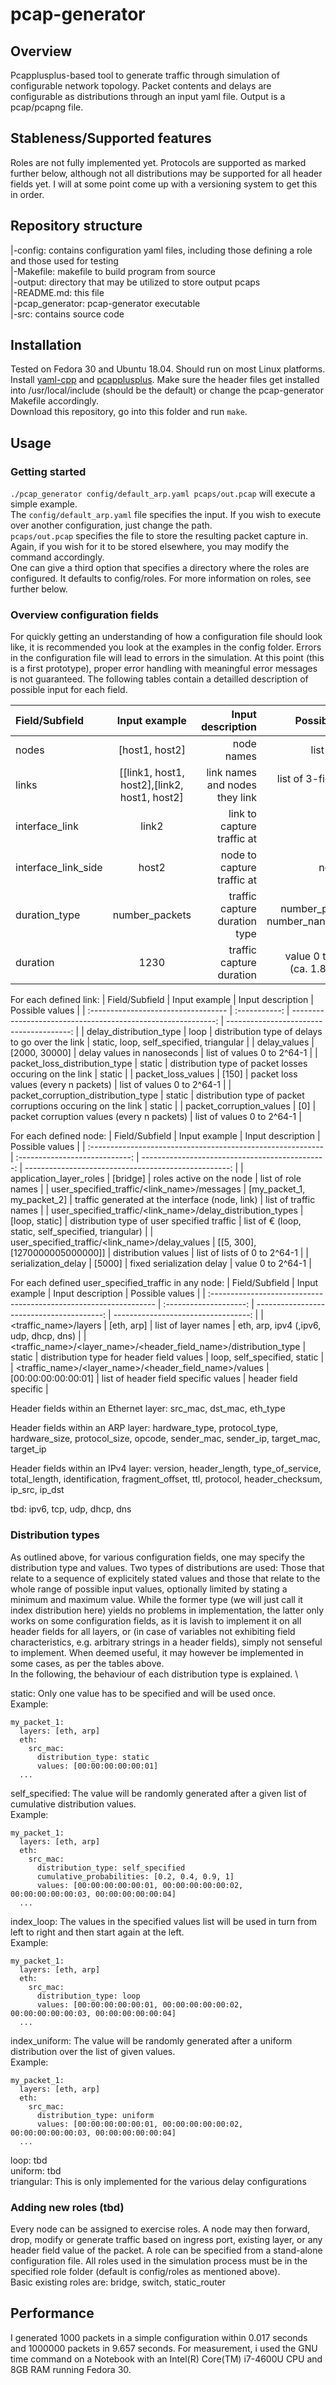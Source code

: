 # pcap-generator
## Overview
Pcapplusplus-based tool to generate traffic through simulation of configurable network topology. 
Packet contents and delays are configurable as distributions through an input yaml file. Output is a pcap/pcapng file.

## Stableness/Supported features
Roles are not fully implemented yet. Protocols are supported as marked further below, although not all distributions may be supported 
for all header fields yet. I will at some point come up with a versioning system to get this in order. 

## Repository structure
|-config: contains configuration yaml files, including those defining a role and those used for testing \
|-Makefile: makefile to build program from source \
|-output: directory that may be utilized to store output pcaps \
|-README.md: this file \
|-pcap_generator: pcap-generator executable \
|-src: contains source code 

## Installation
Tested on Fedora 30 and Ubuntu 18.04. Should run on most Linux platforms. \
Install [yaml-cpp](https://github.com/jbeder/yaml-cpp) and [pcapplusplus](https://pcapplusplus.github.io/docs/install). 
Make sure the header files get installed into /usr/local/include (should be the default) or change the pcap-generator Makefile accordingly. \
Download this repository, go into this folder and run `make`.

## Usage
### Getting started
`./pcap_generator config/default_arp.yaml pcaps/out.pcap` will execute a simple example. \
The `config/default_arp.yaml` file specifies the input. If you wish to execute over another configuration, just change the path. \
`pcaps/out.pcap` specifies the file to store the resulting packet capture in. Again, if you wish for it to be stored elsewhere, 
you may modify the command accordingly. \
One can give a third option that specifies a directory where the roles are configured. It defaults to config/roles. 
For more information on roles, see further below. 

### Overview configuration fields
For quickly getting an understanding of how a configuration file should look like, it is recommended you look at the examples in the config folder. 
Errors in the configuration file will lead to errors in the simulation. At this point (this is a first prototype), 
proper error handling with meaningful error messages is not guaranteed. 
The following tables contain a detailled description of possible input for each field. 

| Field/Subfield      | Input example                                | Input description              | Possible values                         |
| :------------------ | :------------------------------------------: | -----------------------------: | --------------------------------------: |
| nodes               | [host1, host2]                               | node names                     | list of strings                         |
| links               | [[link1, host1, host2],[link2, host1, host2] | link names and nodes they link | list of 3-field-list of strings         |
| interface_link      | link2                                        | link to capture traffic at     | link name                               |
| interface_link_side | host2                                        | node to capture traffic at     | node name                               |
| duration_type       | number_packets                               | traffic capture duration type  | number_packets or number_nanoseconds    |
| duration            | 1230                                         | traffic capture duration       | value 0 to 2^64-1 (ca. 1.8 x 10^19)     |

For each defined link:
| Field/Subfield                      | Input example | Input description                                            | Possible values                          |
| :---------------------------------- | :-----------: | -----------------------------------------------------------: | ---------------------------------------: |
| delay_distribution_type             | loop          | distribution type of delays to go over the link              | static, loop, self_specified, triangular |
| delay_values                        | [2000, 30000] | delay values in nanoseconds                                  | list of values 0 to 2^64-1               |
| packet_loss_distribution_type       | static        | distribution type of packet losses occuring on the link      | static                                   |
| packet_loss_values                  | [150]         | packet loss values (every n packets)                         | list of values 0 to 2^64-1               |
| packet_corruption_distribution_type | static        | distribution type of packet corruptions occuring on the link | static                                   |
| packet_corruption_values            | [0]           | packet corruption values (every n packets)                   | list of values 0 to 2^64-1               |

For each defined node:
| Field/Subfield                                              | Input example                  | Input description                               | Possible values                                      |
| :---------------------------------------------------------- | :----------------------------: | ----------------------------------------------: | ---------------------------------------------------: |
| application_layer_roles                                     | [bridge]                       | roles active on the node                        | list of role names                                   |
| user_specified_traffic/<link_name>/messages                 | [my_packet_1, my_packet_2]     | traffic generated at the interface (node, link) | list of traffic names                                |
| user_specified_traffic/<link_name>/delay_distribution_types | [loop, static]                 | distribution type of user specified traffic     | list of € (loop, static, self_specified, triangular) |
| user_specified_traffic/<link_name>/delay_values             | [[5, 300], [1270000005000000]] | distribution values                             | list of lists of 0 to 2^64-1                         |
| serialization_delay                                         | [5000]                         | fixed serialization delay                       | value 0 to 2^64-1                                    |

For each defined user_specified_traffic in any node:
| Field/Subfield                                                    | Input example          | Input description                         | Possible values                     |
| :---------------------------------------------------------------- | :--------------------: | ----------------------------------------: | ----------------------------------: |
| <traffic_name>/layers                                             | [eth, arp]             | list of layer names                       | eth, arp, ipv4 (,ipv6, udp, dhcp, dns) |
| <traffic_name>/<layer_name>/<header_field_name>/distribution_type | static                 | distribution type for header field values | loop, self_specified, static        |
| <traffic_name>/<layer_name>/<header_field_name>/values            | [00:00:00:00:00:01]    | list of header field specific values      | header field specific               |

Header fields within an Ethernet layer: src_mac, dst_mac, eth_type

Header fields within an ARP layer: hardware_type, protocol_type, hardware_size, protocol_size, opcode, sender_mac, sender_ip, target_mac, 
target_ip

Header fields within an IPv4 layer: version, header_length, type_of_service, total_length, identification, fragment_offset, ttl, protocol, 
header_checksum, ip_src, ip_dst

tbd: ipv6, tcp, udp, dhcp, dns

### Distribution types
As outlined above, for various configuration fields, one may specify the distribution type and values. 
Two types of distributions are used: Those that relate to a sequence of explicitely stated values and those that relate to the whole range of possible input values, optionally limited by 
stating a minimum and maximum value. While the former type (we will just call it index distribution here) yields no problems in implementation, the latter only works on some configuration 
fields, as it is lavish to implement it on all header fields for all layers, or (in case of variables not exhibiting field characteristics, e.g. arbitrary strings in a header fields), simply 
not senseful to implement. When deemed useful, it may however be implemented in some cases, as per the tables above. \
In the following, the behaviour of each distribution type is explained. \

static: Only one value has to be specified and will be used once. \
Example:
```
my_packet_1:
  layers: [eth, arp]
  eth:
    src_mac:
      distribution_type: static
      values: [00:00:00:00:00:01]
  ...
```
self_specified: The value will be randomly generated after a given list of cumulative distribution values. \
Example: 
```
my_packet_1:
  layers: [eth, arp]
  eth:
    src_mac:
      distribution_type: self_specified
      cumulative_probabilities: [0.2, 0.4, 0.9, 1]
      values: [00:00:00:00:00:01, 00:00:00:00:00:02, 00:00:00:00:00:03, 00:00:00:00:00:04]
  ...
```
index_loop: The values in the specified values list will be used in turn from left to right and then start again at the left. \
Example:
```
my_packet_1:
  layers: [eth, arp]
  eth:
    src_mac:
      distribution_type: loop
      values: [00:00:00:00:00:01, 00:00:00:00:00:02, 00:00:00:00:00:03, 00:00:00:00:00:04]
  ...
```
index_uniform: The value will be randomly generated after a uniform distribution over the list of given values. \
Example:
```
my_packet_1:
  layers: [eth, arp]
  eth:
    src_mac:
      distribution_type: uniform
      values: [00:00:00:00:00:01, 00:00:00:00:00:02, 00:00:00:00:00:03, 00:00:00:00:00:04]
  ...
```
loop: tbd \
uniform: tbd \
triangular: This is only implemented for the various delay configurations

### Adding new roles (tbd)
Every node can be assigned to exercise roles. A node may then forward, drop, modify or generate traffic based on ingress port, existing layer, or any header 
field value of the packet. 
A role can be specified from a stand-alone configuration file. All roles used in the simulation process must be in the specified role folder (default is config/roles as mentioned above). \
Basic existing roles are: bridge, switch, static_router 

## Performance
I generated 1000 packets in a simple configuration within 0.017 seconds and 1000000 packets in 9.657 seconds. 
For measurement, i used the GNU time command on a Notebook with an Intel(R) Core(TM) i7-4600U CPU and 8GB RAM running Fedora 30.
